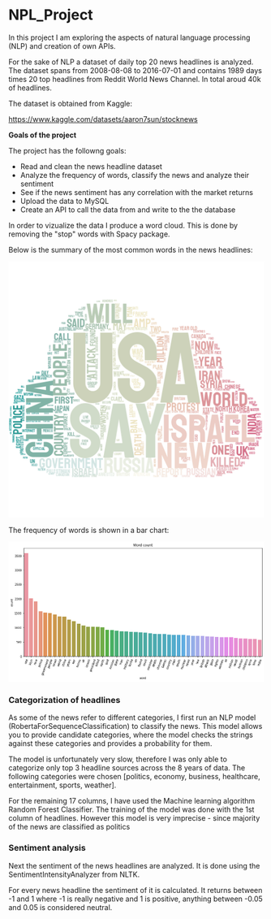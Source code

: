 # NPL_Project

In this project I am exploring the aspects of natural language processing (NLP) and creation of own APIs.

For the sake of NLP a dataset of daily top 20 news headlines is analyzed. The dataset spans from 2008-08-08 to 2016-07-01 and contains 1989 days times 20 top headlines from Reddit World News Channel. In total aroud 40k of headlines.

The dataset is obtained from Kaggle:

https://www.kaggle.com/datasets/aaron7sun/stocknews

**Goals of the project**

The project has the followng goals:
- Read and clean the news headline dataset
- Analyze the frequency of words, classify the news and analyze their sentiment
- See if the news sentiment has any correlation with the market returns
- Upload the data to MySQL
- Create an API to call the data from and write to the the database

In order to vizualize the data I produce a word cloud. This is done by removing the "stop" words with Spacy package.

Below is the summary of the most common words in the news headlines:

<p align="center">
<img src="https://github.com/berserkus/NLP_Project/blob/main/images/word_cloud.png">
</p>

The frequency of words is shown in a bar chart:

<p align="center">
<img src="https://github.com/berserkus/NLP_Project/blob/main/images/word_count.png">
</p>


### Categorization of headlines

As some of the news refer to different categories, I first run an NLP model (RobertaForSequenceClassification) to classify the news. This model allows you to provide candidate categories, where the model checks the strings against these categories and provides a probability for them.

The model is unfortunately very slow, therefore I was only able to categorize only top 3 headline sources across the 8 years of data. The following categories were chosen [politics, economy, business, healthcare, entertainment, sports, weather].

For the remaining 17 columns, I have used the Machine learning algorithm Random Forest Classifier. The training of the model was done with the 1st column of headlines. However this model is very imprecise - since majority of the news are classified as politics

### Sentiment analysis

Next the sentiment of the news headlines are analyzed. It is done using the SentimentIntensityAnalyzer from NLTK.

For every news headline the sentiment of it is calculated. It returns between -1 and 1 where -1 is really negative and 1 is positive, anything between -0.05 and 0.05 is considered neutral.
